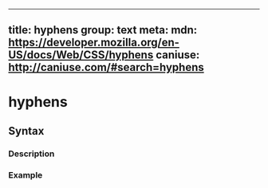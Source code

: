 
  ---
  title: hyphens
  group: text
  meta:
    mdn: https://developer.mozilla.org/en-US/docs/Web/CSS/hyphens
    caniuse: http://caniuse.com/#search=hyphens
  ---

  # hyphens
  <!--- Introduction for hyphens, keep it brief and set the overall context -->

  ## Syntax
  <!--- Introduce the various syntax for hyphens -->

  ### Description
  <!--- For each major section of syntax, provide a description explaining its usage further -->

  ### Example
  <!--- Provide code examples for the syntax block you're currently describing -->